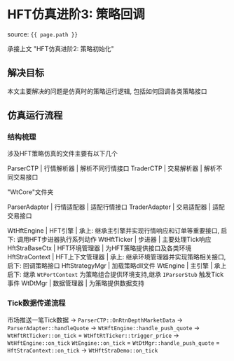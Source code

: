 # HFT仿真进阶3: 策略回调

source: `{{ page.path }}`

承接上文 "HFT仿真进阶2: 策略初始化"

## 解决目标

本文主要解决的问题是仿真时的策略运行逻辑, 包括如何回调各类策略接口

## 仿真运行流程

### 结构梳理

涉及HFT策略仿真的文件主要有以下几个

ParserCTP | 行情解析器 | 解析不同行情接口
TraderCTP | 交易解析器 | 解析不同交易接口


"WtCore"文件夹

ParserAdapter | 行情适配器 | 适配行情接口
TraderAdapter | 交易适配器 | 适配交易接口

WtHftEngine | HFT引擎 | 承上: 继承主引擎并实现行情响应和订单等重要接口, 启下: 调用HFT步进器执行系列动作
WtHftTicker | 步进器 | 主要处理Tick响应
HftStraBaseCtx | HFT环境管理器 | 为HFT策略提供接口及各类环境
HftStraContext | HFT上下文管理器 | 承上: 继承环境管理器并实现策略相关接口, 启下: 回调策略接口
HftStrategyMgr | 加载策略dll文件
WtEngine | 主引擎 | 承上启下: 继承 `WtPortContext` 为策略组合提供环境支持,继承 `IParserStub` 触发Tick事件
WtDtMgr | 数据管理器 | 为策略提供数据支持

### Tick数据传递流程

市场推送一笔Tick数据 -> `ParserCTP::OnRtnDepthMarketData` -> `ParserAdapter::handleQuote` -> `WtHftEngine::handle_push_quote` -> `WtHftRtTicker::on_tick` = `WtHftRtTicker::trigger_price` -> `WtHftEngine::on_tick` `WtEngine::on_tick` = `WtDtMgr::handle_push_quote` = `HftStraContext::on_tick` -> `WtHftStraDemo::on_tick`


